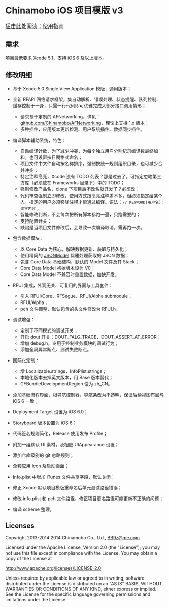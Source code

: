 Chinamobo iOS 项目模版 v3
====

<big>[猛击此处阅读：使用指南](Guide.md)</big>


需求
----
项目最低要求 Xcode 5.1，支持 iOS 6 及以上版本。


修改明细
----
* 基于 Xcode 5.0 Single View Application 模版，通用版本；

* 全新 RFAPI 网络请求框架，集自动解析、错误处理、状态提醒、队列控制、缓存控制于一身，只需一行代码即可优雅完成大部分接口调用情形；
  - 请求基于定制的 AFNetworking，详见：[github.com/Chinamobo/AFNetworking](https://github.com/Chinamobo/AFNetworking)，理论上支持 1.x 版本；
  - 多种插件，应用版本更新检测、用户系统插件、数据同步插件。

* 编译脚本辅助系统，特色：
  - 自动编译计数，为了减少冲突，为每个独立用户分别纪录编译数最终加和。也可设置按日期格式命名；
  - 项目文件中文件自动按名称排序，强制按统一规则组织目录，也可减少合并冲突；
  - 特定注释高亮，Xcode 没有 TODO 列表？那是过去了。可指定忽略第三方库（必须放在 Frameworks 目录下）中的 TODO；
  - 强制修改产品名，clone 下项目后不改名就开发了？必须改；
  - 代码审查强制立即修改，使用方式跟高亮注释差不多，但必须指定给某个人，指定的用户必须移除注释才能通过编译。语法：`// KEYWORD(用户名): 留言内容`；
  - 智能修改判断，不会每次把所有脚本都跑一遍，只跑需要的；
  - 支持配置开关；
  - 缺陷是当项目文件修改后，会导致一次编译取消，需再跑一次。
  
* 包含数据模块：
  - 以 Core Data 为核心，解决数据更新、获取与持久化；
  - 使用精简的 [JSONModel](https://github.com/Chinamobo/JSONModel) 优雅处理获取的 JSON 数据；
  - 包含 Core Data 基础结构，默认的 Model 文件及其 Stack；
  - Core Data Model 初始版本设为 V0；
  - Core Data Model 不兼容时重置数据，加快开发。
  
* RFUI 集成，外观无关、可复用的界面与工具套件：
  - 引入 RFUI/Core、RFSegue、RFUI/Alpha submodule；
  - RFUI/Alpha；
  - pch 文件调整，默认包含的头文件修改为 RFUI.h。
  
* 调试增强：
  - 定制了不同模式的调试开关；
  - 开启 dout 开关：DOUT_FALG_TRACE、DOUT_ASSERT_AT_ERROR；
  - 增加 debug.h，专用于控制业务模块的调试行为；
  - 添加全局异常断点、测试失败断点。
 
* 国际化定制：
  - 增 Localizable.strings，InfoPlist.strings；
  - 本地化版本去掉英文版本，用 Base 版本替代；
  - CFBundleDevelopmentRegion 设为 zh_CN。

* 添加基础流程界面，根导航控制器，导航条改为不透明，保证后续视图布局与 iOS 6 一致；
* Deployment Target 设置为 iOS 6.0；
* Storyboard 版本设置为 iOS 6；
* 代码签名规则简化，Release 使用发布 Profile；
* 附加一组默认 UI 素材，及相应 UIAppearance 设置；
* 添加仓库级别的 git 忽略规则；
* 全套应用 Icon 及启动画面；
* Info.plist 中增加 iTunes 文件共享字段，默认关闭；
* 修正 Xcode 默认项目模版重命名后单元测试路径错误；
* 修改 info.plist 和 pch 文件路径，修正项目更名路径可能更新不正确的问题；
* 编译 scheme 整理。

Licenses
----
Copyright 2013-2014 2014 Chinamobo Co., Ltd., BB9z@me.com

Licensed under the Apache License, Version 2.0 (the "License");
you may not use this file except in compliance with the License.
You may obtain a copy of the License at

  http://www.apache.org/licenses/LICENSE-2.0

Unless required by applicable law or agreed to in writing, software
distributed under the License is distributed on an "AS IS" BASIS,
WITHOUT WARRANTIES OR CONDITIONS OF ANY KIND, either express or implied.
See the License for the specific language governing permissions and
limitations under the License.